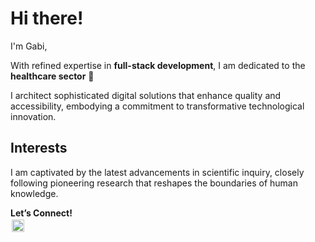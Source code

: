 # Hi there!

I'm Gabi,

With refined expertise in **full-stack development**, I am dedicated to the **healthcare sector** 🏥 

I architect sophisticated digital solutions that enhance quality and accessibility, embodying a commitment to transformative technological innovation.

## Interests  

I am captivated by the latest advancements in scientific inquiry, closely following pioneering research that reshapes the boundaries of human knowledge.

**Let’s Connect!**  
<a href="https://linkedin.com/in/gabrielle-c-5137542b2"><img src="https://cdn-icons-png.flaticon.com/512/174/174857.png" alt="LinkedIn" width="20" height="20" style="background-color: white; border-radius: 3px; padding: 2px;" /></a>
